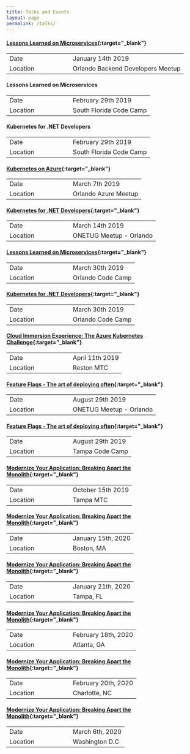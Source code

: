 ```yaml
---
title: Talks and Events
layout: page
permalink: /talks/
---
```


#### [Lessons Learned on Microservices](https://www.meetup.com/Orlando-Backend-Developers-Meetup/events/257402940/){:target="_blank"}

<table>
 <tbody>
  <tr>
   <td width="150px">Date</td>
   <td>January 14th 2019</td>
  </tr>
  <tr>
   <td>Location</td>
   <td>Orlando Backend Developers Meetup</td>
  </tr>
 </tbody>
</table>

#### Lessons Learned on Microservices 

<table>
 <tbody>
  <tr>
   <td width="150px">Date</td>
   <td>February 29th 2019</td>
  </tr>
  <tr>
   <td>Location</td>
   <td>South Florida Code Camp</td>
  </tr>
 </tbody>
</table>

#### Kubernetes for .NET Developers

<table>
 <tbody>
  <tr>
   <td width="150px">Date</td>
   <td>February 29th 2019</td>
  </tr>
  <tr>
   <td>Location</td>
   <td>South Florida Code Camp</td>
  </tr>
 </tbody>
</table>

#### [Kubernetes on Azure](https://www.meetup.com/Orlando-Azure-users-meet-up/events/259095631/){:target="_blank"}

<table>
 <tbody>
  <tr>
   <td width="150px">Date</td>
   <td>March 7th 2019</td>
  </tr>
  <tr>
   <td>Location</td>
   <td>Orlando Azure Meetup</td>
  </tr>
 </tbody>
</table>

#### [Kubernetes for .NET Developers](https://www.meetup.com/ONETUG/events/258857576/){:target="_blank"}

<table>
 <tbody>
  <tr>
   <td width="150px">Date</td>
   <td>March 14th 2019</td>
  </tr>
  <tr>
   <td>Location</td>
   <td>ONETUG Meetup - Orlando</td>
  </tr>
 </tbody>
</table>

#### [Lessons Learned on Microservices](https://2019.orlandocodecamp.com/Sessions/Details/60){:target="_blank"}

<table>
 <tbody>
  <tr>
   <td width="150px">Date</td>
   <td>March 30th 2019</td>
  </tr>
  <tr>
   <td>Location</td>
   <td>Orlando Code Camp</td>
  </tr>
 </tbody>
</table>

#### [Kubernetes for .NET Developers](https://2019.orlandocodecamp.com/Sessions/Details/61){:target="_blank"}

<table>
 <tbody>
  <tr>
   <td width="150px">Date</td>
   <td>March 30th 2019</td>
  </tr>
  <tr>
   <td>Location</td>
   <td>Orlando Code Camp</td>
  </tr>
 </tbody>
</table>

#### [Cloud Immersion Experience: The Azure Kubernetes Challenge](https://www.microsoftevents.com/profile/form/index.cfm?PKformID=0x6109375abcd){:target="_blank"}

<table>
 <tbody>
  <tr>
   <td width="150px">Date</td>
   <td>April 11th 2019</td>
  </tr>
  <tr>
   <td>Location</td>
   <td>Reston MTC</td>
  </tr>
 </tbody>
</table>

#### [Feature Flags - The art of deploying often](https://www.meetup.com/ONETUG/events/263512409/){:target="_blank"}

<table>
 <tbody>
  <tr>
   <td width="150px">Date</td>
   <td>August 29th 2019</td>
  </tr>
  <tr>
   <td>Location</td>
   <td>ONETUG Meetup - Orlando</td>
  </tr>
 </tbody>
</table>
 
#### [Feature Flags - The art of deploying often](https://tampacc.org/event/6/speaker/auth0%7C5c1fcb4c26ed35696e83d1ab?year=2017){:target="_blank"}

<table>
 <tbody>
  <tr>
   <td width="150px">Date</td>
   <td>August 29th 2019</td>
  </tr>
  <tr>
   <td>Location</td>
   <td>Tampa Code Camp</td>
  </tr>
 </tbody>
</table>

#### [Modernize Your Application: Breaking Apart the Monolith](https://www.eventbrite.com/e/modernize-your-application-breaking-apart-the-monolith-registration-69202874661){:target="_blank"}

<table>
 <tbody>
  <tr>
   <td width="150px">Date</td>
   <td>October 15th 2019</td>
  </tr>
  <tr>
   <td>Location</td>
   <td>Tampa MTC</td>
  </tr>
 </tbody>
</table>

#### [Modernize Your Application: Breaking Apart the Monolith](https://newsignature.com/event/burlington-devops-workshop/){:target="_blank"}

<table>
 <tbody>
  <tr>
   <td width="150px">Date</td>
   <td>January 15th, 2020</td>
  </tr>
  <tr>
   <td>Location</td>
   <td>Boston, MA</td>
  </tr>
 </tbody>
</table>

#### [Modernize Your Application: Breaking Apart the Monolith](https://newsignature.com/event/tampa-devops-workshop/){:target="_blank"}

<table>
 <tbody>
  <tr>
   <td width="150px">Date</td>
   <td>January 21th, 2020</td>
  </tr>
  <tr>
   <td>Location</td>
   <td>Tampa, FL</td>
  </tr>
 </tbody>
</table>

#### [Modernize Your Application: Breaking Apart the Monolith](https://newsignature.com/event/atlanta-devops-workshop/){:target="_blank"}

<table>
 <tbody>
  <tr>
   <td width="150px">Date</td>
   <td>February 18th, 2020</td>
  </tr>
  <tr>
   <td>Location</td>
   <td>Atlanta, GA</td>
  </tr>
 </tbody>
</table>

#### [Modernize Your Application: Breaking Apart the Monolith](https://newsignature.com/event/charlotte-devops-workshop/){:target="_blank"}

<table>
 <tbody>
  <tr>
   <td width="150px">Date</td>
   <td>February 20th, 2020</td>
  </tr>
  <tr>
   <td>Location</td>
   <td>Charlotte, NC</td>
  </tr>
 </tbody>
</table>

#### [Modernize Your Application: Breaking Apart the Monolith](https://newsignature.com/event/chevy-chase-devops-workshop/){:target="_blank"}

<table>
 <tbody>
  <tr>
   <td width="150px">Date</td>
   <td>March 6th, 2020</td>
  </tr>
  <tr>
   <td>Location</td>
   <td>Washington D.C</td>
  </tr>
 </tbody>
</table>


